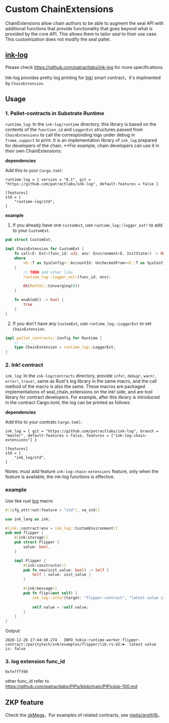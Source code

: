 # Custom ChainExtensions

ChainExtensions allow chain authors to be able to augment the seal API with additional functions that provide functionality that goes beyond what is provided by the core API. This allows them to tailor seal to their use case. This customization does not modify the seal pallet. 

## [ink-log](https://github.com/patractlabs/ink-log)

Please check  https://github.com/patractlabs/ink-log for more specifications.

Ink-log provides pretty log printing for [Ink!](https://github.com/paritytech/ink) smart contract，it's implmented by `ChainExtension`.

## Usage
### 1. Pallet-contracts in Substrate Runtime

`runtime_log`: In the `ink-log/runtime` directory, this library is based on the contents of the `function_id` and `LoggerExt` structures passed from `ChainExtensions` to call the corresponding logs under debug in `frame_support` to print. It is an implementation library of `ink_log` prepared for developers of the chain. **For example, chain developers can use it in their own ChainExtensions:

**dependencies** 

Add this to your `Cargo.toml`:
```
runtime-log = { version = "0.1", git = "https://github.com/patractlabs/ink-log", default-features = false }

[features]
std = [
    "runtime-log/std",
]
```

**example**
1. If you already have one `CustomExt`, use `runtime_log::logger_ext!` to add to your `CustomExt`.
```rust
pub struct CustomExt;

impl ChainExtension for CustomExt {
	fn call<E: Ext>(func_id: u32, env: Environment<E, InitState>) -> Result<RetVal, DispatchError>
	where
		<E::T as SysConfig>::AccountId: UncheckedFrom<<E::T as SysConfig>::Hash> + AsRef<[u8]>,
	{
		// TODO add other libs
        runtime_log::logger_ext!(func_id, env);

		Ok(RetVal::Converging(0))
	}

	fn enabled() -> bool {
		true
	}
}
```
2. If you don't have any `CustomExt`, use `runtime_log::LoggerExt` to set `ChainExtension`.
```rust
impl pallet_contracts::Config for Runtime {
    // ...... 
    type ChainExtension = runtime_log::LoggerExt;
}
```

### 2. Ink! contract

`ink_log`: In the `ink-log/contracts` directory, provide `info!`, `debug!`, `warn!`, `error!`, `trace!`, same as Rust's log library in the same macro, and the call method of the macro is also the same. These macros are packaged implementations of seal_chain_extensions on the ink! side, and are tool library for contract developers. For example, after this library is introduced in the contract Cargo.toml, the log can be printed as follows:


**dependencies** 

Add this to your contratc `Cargo.toml`:
```
ink_log = { git = "https://github.com/patractlabs/ink-log", branch = "master", default-features = false, features = ["ink-log-chain-extensions"] }

[features]
std = [
    "ink_log/std",
]
```

Notes: must add feature `ink-log-chain-extensions` feature, only when the feature is available, the ink-log functions is effective.

### example

Use like rust [log](https://github.com/rust-lang/log) macro
```rust
#![cfg_attr(not(feature = "std"), no_std)]

use ink_lang as ink;

#[ink::contract(env = ink_log::CustomEnvironment)]
pub mod flipper {
    #[ink(storage)]
    pub struct Flipper {
        value: bool,
    }

    impl Flipper {
        #[ink(constructor)]
        pub fn new(init_value: bool) -> Self {
            Self { value: init_value }
        }

        #[ink(message)]
        pub fn flip(&mut self) {
            ink_log::info!(target: "flipper-contract", "latest value is: {}", self.value);
            
            self.value = !self.value;
        }
    }
}
```

Output:
```
2020-12-28 17:44:30.274   INFO tokio-runtime-worker flipper-contract:/paritytech/ink/examples/flipper/lib.rs:42:❤️  latest value is: false
```

### 3. log extension func_id
```
0xfeffff00
```
other func_id refer to https://github.com/patractlabs/PIPs/blob/main/PIPs/pip-100.md


## ZKP feature

Check the [zkMega](https://github.com/patractlabs/zkmega)，For examples of related contracts, see [metis/groth16](https://github.com/patractlabs/metis/tree/master/groth16)。